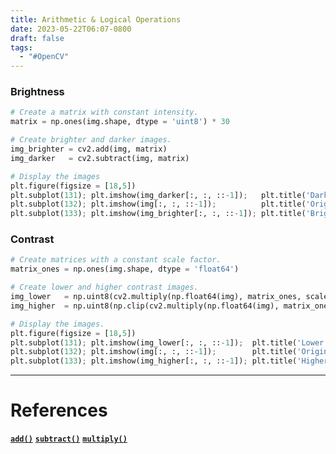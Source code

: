 ```yaml
---
title: Arithmetic & Logical Operations
date: 2023-05-22T06:07-0800
draft: false
tags:
  - "#OpenCV"
---
```


### Brightness

```python
# Create a matrix with constant intensity.
matrix = np.ones(img.shape, dtype = 'uint8') * 30

# Create brighter and darker images.
img_brighter = cv2.add(img, matrix)
img_darker   = cv2.subtract(img, matrix)

# Display the images
plt.figure(figsize = [18,5])
plt.subplot(131); plt.imshow(img_darker[:, :, ::-1]);   plt.title('Darker')
plt.subplot(132); plt.imshow(img[:, :, ::-1]);          plt.title('Original')
plt.subplot(133); plt.imshow(img_brighter[:, :, ::-1]); plt.title('Brighter');
```

### Contrast

```python
# Create matrices with a constant scale factor.
matrix_ones = np.ones(img.shape, dtype = 'float64')

# Create lower and higher contrast images.
img_lower   = np.uint8(cv2.multiply(np.float64(img), matrix_ones, scale = 0.8))
img_higher  = np.uint8(np.clip(cv2.multiply(np.float64(img), matrix_ones, scale = 1.2) , 0, 255))

# Display the images.
plt.figure(figsize = [18,5])
plt.subplot(131); plt.imshow(img_lower[:, :, ::-1]);  plt.title('Lower Contrast')
plt.subplot(132); plt.imshow(img[:, :, ::-1]);        plt.title('Original')
plt.subplot(133); plt.imshow(img_higher[:, :, ::-1]); plt.title('Higher Contrast');
```

---
# References

[**`add()`**](https://docs.opencv.org/4.5.2/d2/de8/group__core__array.html#ga10ac1bfb180e2cfda1701d06c24fdbd6)
[**`subtract()`**](https://docs.opencv.org/4.5.2/d2/de8/group__core__array.html#gaa0f00d98b4b5edeaeb7b8333b2de353b)
[**`multiply()`**](https://docs.opencv.org/4.5.2/d2/de8/group__core__array.html#ga979d898a58d7f61c53003e162e7ad89f)
